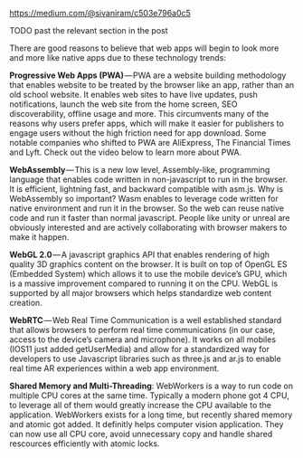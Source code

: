 https://medium.com/@sivaniram/c503e796a0c5

TODO past the relevant section in the post


There are good reasons to believe that web apps will begin to look more and more like native apps due to these technology trends:

**Progressive Web Apps (PWA)** — PWA are a website building methodology that enables website to be treated by the browser like an app, rather than an old school website. It enables web sites to have live updates, push notifications, launch the web site from the home screen, SEO discoverability, offline usage and more. This circumvents many of the reasons why users prefer apps, which will make it easier for publishers to engage users without the high friction need for app download. Some notable companies who shifted to PWA are AliExpress, The Financial Times and Lyft. Check out the video below to learn more about PWA.

**WebAssembly** — This is a new low level, Assembly-like, programming language that enables code written in non-javascript to run in the browser. 
It is efficient, lightning fast, and backward compatible with asm.js. 
Why is WebAssembly so important? Wasm enables to leverage code written for native environment and run it in the browser.
So the web can reuse native code and run it faster than normal javascript.
People like unity or unreal are obviously interested and are actively collaborating with browser makers to make it happen.

**WebGL 2.0** — A javascript graphics API that enables rendering of high quality 3D graphics content on the browser. It is built on top of OpenGL ES (Embedded System) which allows it to use the mobile device’s GPU, which is a massive improvement compared to running it on the CPU. WebGL is supported by all major browsers which helps standardize web content creation.

**WebRTC** — Web Real Time Communication is a well established standard that allows browsers to perform real time communications (in our case, access to the device’s camera and microphone). It works on all mobiles (IOS11 just added getUserMedia) and allow for a standardized way for developers to use Javascript libraries such as three.js and ar.js to enable real time AR experiences within a web app environment.

**Shared Memory and Multi-Threading**:
WebWorkers is a way to run code on multiple CPU cores at the same time. 
Typically a modern phone got 4 CPU, to leverage all of them would greatly increase the CPU available to the application.
WebWorkers exists for a long time, but recently shared memory and atomic got added.
It definitly helps computer vision application. They can now use all CPU core, avoid unnecessary copy and handle
shared rescources efficiently with atomic locks. 
